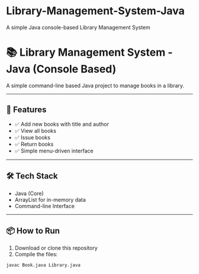 # Library-Management-System-Java
 A simple Java console-based Library Management System
# 📚 Library Management System - Java (Console Based)

A simple command-line based Java project to manage books in a library.

---

## 🚀 Features

- ✅ Add new books with title and author
- ✅ View all books
- ✅ Issue books
- ✅ Return books
- ✅ Simple menu-driven interface

---

## 🛠️ Tech Stack

- Java (Core)
- ArrayList for in-memory data
- Command-line Interface

---

## 📦 How to Run

1. Download or clone this repository
2. Compile the files:

```bash
javac Book.java Library.java
